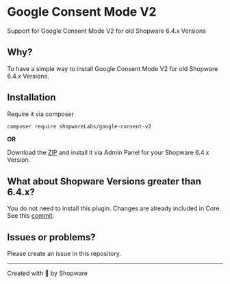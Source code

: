 # Google Consent Mode V2
Support for Google Consent Mode V2 for old Shopware 6.4.x Versions

## Why?
To have a simple way to install Google Consent Mode V2 for old Shopware 6.4.x Versions.

## Installation
Require it via composer
```bash
composer require shopwareLabs/google-consent-v2
```

**OR**

Download the [ZIP]() and install it via Admin Panel for your Shopware 6.4.x Version.

## What about Shopware Versions greater than 6.4.x?
You do not need to install this plugin. Changes are already included in Core. See this [commit](https://github.com/shopware/shopware/commit/c66a460de573ddd6cbfe0a8df2b40d0b6746cbb8).

## Issues or problems?
Please create an issue in this repository.

---

Created with 💙 by Shopware